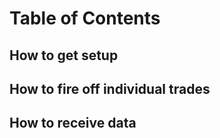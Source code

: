 # Table of Contents
## How to get setup
## How to fire off individual trades
## How to receive data

